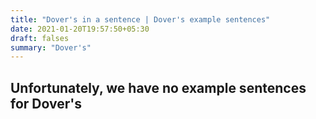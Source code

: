 ```yaml
---
title: "Dover's in a sentence | Dover's example sentences"
date: 2021-01-20T19:57:50+05:30
draft: falses
summary: "Dover's"
---
```

## Unfortunately, we have no example sentences for Dover's                 
